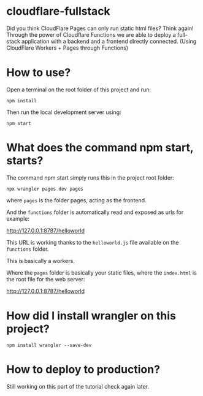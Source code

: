 # cloudflare-fullstack
Did you think CloudFlare Pages can only run static html files? Think again! Through the power of Cloudflare Functions we are able to deploy a full-stack application with a backend and a frontend directly connected. (Using CloudFlare Workers + Pages through Functions)

# How to use?

Open a terminal on the root folder of this project and run:

```
npm install
```

Then run the local development server using:
```
npm start
```

# What does the command npm start, starts?

The command npm start simply runs this in the project root folder:

```
npx wrangler pages dev pages
```

where `pages` is the folder pages, acting as the frontend.

And the `functions` folder is automatically read and exposed as urls for example:

http://127.0.0.1:8787/helloworld

This URL is working thanks to the `helloworld.js` file available on the `functions` folder.

This is basically a workers.

Where the `pages` folder is basically your static files, where the `index.html` is the root file for the web server:

http://127.0.0.1:8787/helloworld

# How did I install wrangler on this project?

```
npm install wrangler --save-dev
```

# How to deploy to production?

Still working on this part of the tutorial check again later.
